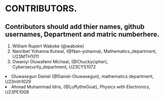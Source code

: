 # CONTRIBUTORS.
## Contributors should add thier names, github usernames, Department and matric numberhere.
<ol>
<li>William Rupert Waboke (@waboke)
<li>Nanribet Yohanna Kutwal, (@Nan-yohanna), Mathematics_department, U23MTH1011</li>
<li>Owaniyi Oluwafemi Micheal, (@Chuckycipher), Cybersecurity_department, U23CYS1072</li>
</ol>
<li>Oluwasegun Daniel (@Daniel-Oluwasegun), mathematics department, U23mth1029</li>
<li>Ahmad Muhammad Idris, (@LuffytheGoat), Physics with Electronics, U23PE1008</li>
